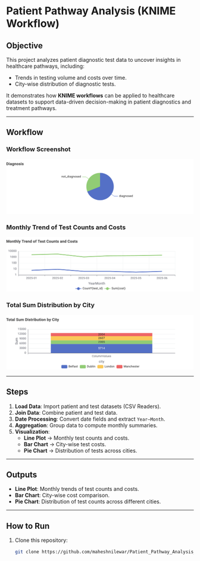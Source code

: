 # Patient Pathway Analysis (KNIME Workflow)

## Objective
This project analyzes patient diagnostic test data to uncover insights in healthcare pathways, including:
- Trends in testing volume and costs over time.
- City-wise distribution of diagnostic tests.

It demonstrates how **KNIME workflows** can be applied to healthcare datasets to support data-driven decision-making in patient diagnostics and treatment pathways.

---

## Workflow

### Workflow Screenshot
![Workflow Screenshot](images/Diagnosis.png)

### Monthly Trend of Test Counts and Costs
![Monthly Trend](images/Monthly_Trend.png)

### Total Sum Distribution by City
![City Distribution](images/City_Distribution.png)

---

## Steps

1. **Load Data**: Import patient and test datasets (CSV Readers).
2. **Join Data**: Combine patient and test data.
3. **Date Processing**: Convert date fields and extract `Year–Month`.
4. **Aggregation**: Group data to compute monthly summaries.
5. **Visualization**:
   - **Line Plot** → Monthly test counts and costs.
   - **Bar Chart** → City-wise test costs.
   - **Pie Chart** → Distribution of tests across cities.

---

## Outputs

- **Line Plot**: Monthly trends of test counts and costs.  
- **Bar Chart**: City-wise cost comparison.  
- **Pie Chart**: Distribution of test counts across different cities.  

---

## How to Run

1. Clone this repository:
   ```bash
   git clone https://github.com/maheshnilewar/Patient_Pathway_Analysis_KNIME.git
